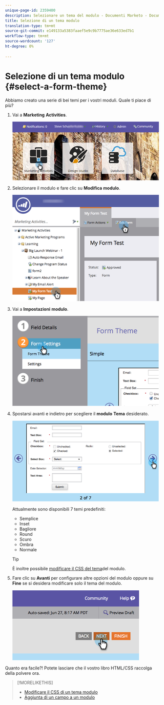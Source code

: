 ```yaml
---
unique-page-id: 2359400
description: Selezionare un tema del modulo - Documenti Marketo - Documentazione del prodotto
title: Selezione di un tema modulo
translation-type: tm+mt
source-git-commit: e149133a5383faaef5e9c9b7775ae36e633ed7b1
workflow-type: tm+mt
source-wordcount: '127'
ht-degree: 0%

---
```



# Selezione di un tema modulo {#select-a-form-theme}

Abbiamo creato una serie di bei temi per i vostri moduli. Quale ti piace di più?

1. Vai a **Marketing** **Activities**.

   ![](assets/login-marketing-activities-1.png)

1. Selezionare il modulo e fare clic su **Modifica** **modulo**.

   ![](assets/editform.png)

1. Vai a **Impostazioni** **modulo**.

   ![](assets/image2014-9-15-17-7-7.png)

1. Spostarsi avanti e indietro per scegliere il **modulo** **Tema** desiderato.

   ![](assets/image2014-9-15-17-3a7-3a20.png)

   Attualmente sono disponibili 7 temi predefiniti:

   * Semplice
   * Inset
   * Bagliore
   * Round
   * Scuro
   * Ombra
   * Normale

   >[!TIP]
   >
   >È inoltre possibile [modificare il CSS del tema](../../../../product-docs/demand-generation/forms/form-design/edit-the-css-of-a-form-theme.md)del modulo.

1. Fare clic su **Avanti** per configurare altre opzioni del modulo oppure su **Fine** se si desidera modificare solo il tema del modulo.

   ![](assets/image2014-9-15-17-3a8-3a22.png)

Quanto era facile?! Potete lasciare che il vostro libro HTML/CSS raccolga della polvere ora.

>[!MORELIKETHIS]
>
>* [Modificare il CSS di un tema modulo](../../../../product-docs/demand-generation/forms/form-design/edit-the-css-of-a-form-theme.md)
>* [Aggiunta di un campo a un modulo](add-a-field-to-a-form.md)

>



